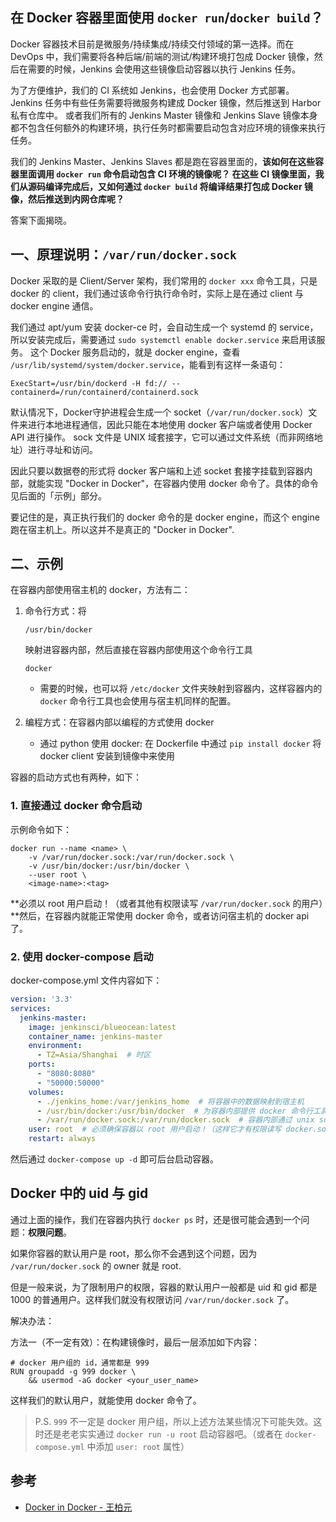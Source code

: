 ## 在 Docker 容器里面使用 `docker run`/`docker build`？

Docker 容器技术目前是微服务/持续集成/持续交付领域的第一选择。而在 DevOps 中，我们需要将各种后端/前端的测试/构建环境打包成 Docker 镜像，然后在需要的时候，Jenkins 会使用这些镜像启动容器以执行 Jenkins 任务。

为了方便维护，我们的 CI 系统如 Jenkins，也会使用 Docker 方式部署。
Jenkins 任务中有些任务需要将微服务构建成 Docker 镜像，然后推送到 Harbor 私有仓库中。
或者我们所有的 Jenkins Master 镜像和 Jenkins Slave 镜像本身都不包含任何额外的构建环境，执行任务时都需要启动包含对应环境的镜像来执行任务。

我们的 Jenkins Master、Jenkins Slaves 都是跑在容器里面的，**该如何在这些容器里面调用 `docker run` 命令启动包含 CI 环境的镜像呢？
在这些 CI 镜像里面，我们从源码编译完成后，又如何通过 `docker build` 将编译结果打包成 Docker 镜像，然后推送到内网仓库呢？**

答案下面揭晓。

## 一、原理说明：`/var/run/docker.sock`

Docker 采取的是 Client/Server 架构，我们常用的 `docker xxx` 命令工具，只是 docker 的 client，我们通过该命令行执行命令时，实际上是在通过 client 与 docker engine 通信。

我们通过 apt/yum 安装 docker-ce 时，会自动生成一个 systemd 的 service，所以安装完成后，需要通过 `sudo systemctl enable docker.service` 来启用该服务。
这个 Docker 服务启动的，就是 docker engine，查看 `/usr/lib/systemd/system/docker.service`，能看到有这样一条语句：

```
ExecStart=/usr/bin/dockerd -H fd:// --containerd=/run/containerd/containerd.sock
```

默认情况下，Docker守护进程会生成一个 socket（`/var/run/docker.sock`）文件来进行本地进程通信，因此只能在本地使用 docker 客户端或者使用 Docker API 进行操作。
sock 文件是 UNIX 域套接字，它可以通过文件系统（而非网络地址）进行寻址和访问。

因此只要以数据卷的形式将 docker 客户端和上述 socket 套接字挂载到容器内部，就能实现 "Docker in Docker"，在容器内使用 docker 命令了。具体的命令见后面的「示例」部分。

要记住的是，真正执行我们的 docker 命令的是 docker engine，而这个 engine 跑在宿主机上。所以这并不是真正的 "Docker in Docker".

## 二、示例

在容器内部使用宿主机的 docker，方法有二：

1. 命令行方式：将

    

   ```
   /usr/bin/docker
   ```

    

   映射进容器内部，然后直接在容器内部使用这个命令行工具

    

   ```
   docker
   ```

   - 需要的时候，也可以将 `/etc/docker` 文件夹映射到容器内，这样容器内的 `docker` 命令行工具也会使用与宿主机同样的配置。

2. 编程方式：在容器内部以编程的方式使用 docker

   - 通过 python 使用 docker: 在 Dockerfile 中通过 `pip install docker` 将 docker client 安装到镜像中来使用

容器的启动方式也有两种，如下：

### 1. 直接通过 docker 命令启动

示例命令如下：

```shell
docker run --name <name> \
    -v /var/run/docker.sock:/var/run/docker.sock \
    -v /usr/bin/docker:/usr/bin/docker \
    --user root \
    <image-name>:<tag>
```

**必须以 root 用户启动！（或者其他有权限读写 `/var/run/docker.sock` 的用户）**然后，在容器内就能正常使用 docker 命令，或者访问宿主机的 docker api 了。

### 2. 使用 docker-compose 启动

docker-compose.yml 文件内容如下：

```yaml
version: '3.3'
services:
  jenkins-master:
    image: jenkinsci/blueocean:latest
    container_name: jenkins-master
    environment:
      - TZ=Asia/Shanghai  # 时区
    ports:
      - "8080:8080"
      - "50000:50000"
    volumes:
      - ./jenkins_home:/var/jenkins_home  # 将容器中的数据映射到宿主机
      - /usr/bin/docker:/usr/bin/docker  # 为容器内部提供 docker 命令行工具（这个随意）
      - /var/run/docker.sock:/var/run/docker.sock  # 容器内部通过 unix socket 使用宿主机 docker engine
    user: root  # 必须确保容器以 root 用户启动！（这样它才有权限读写 docker.socket）
    restart: always
```

然后通过 `docker-compose up -d` 即可后台启动容器。

## Docker 中的 uid 与 gid

通过上面的操作，我们在容器内执行 `docker ps` 时，还是很可能会遇到一个问题：**权限问题**。

如果你容器的默认用户是 root，那么你不会遇到这个问题，因为 `/var/run/docker.sock` 的 owner 就是 root.

但是一般来说，为了限制用户的权限，容器的默认用户一般都是 uid 和 gid 都是 1000 的普通用户。这样我们就没有权限访问 `/var/run/docker.sock` 了。

解决办法：

方法一（不一定有效）：在构建镜像时，最后一层添加如下内容：

```
# docker 用户组的 id，通常都是 999
RUN groupadd -g 999 docker \
    && usermod -aG docker <your_user_name>
```

这样我们的默认用户，就能使用 docker 命令了。

> P.S. `999` 不一定是 docker 用户组，所以上述方法某些情况下可能失效。这时还是老老实实通过 `docker run -u root` 启动容器吧。（或者在 `docker-compose.yml` 中添加 `user: root` 属性）

## 参考

- [Docker in Docker - 王柏元](https://wangbaiyuan.cn/docker-in-docker.html)